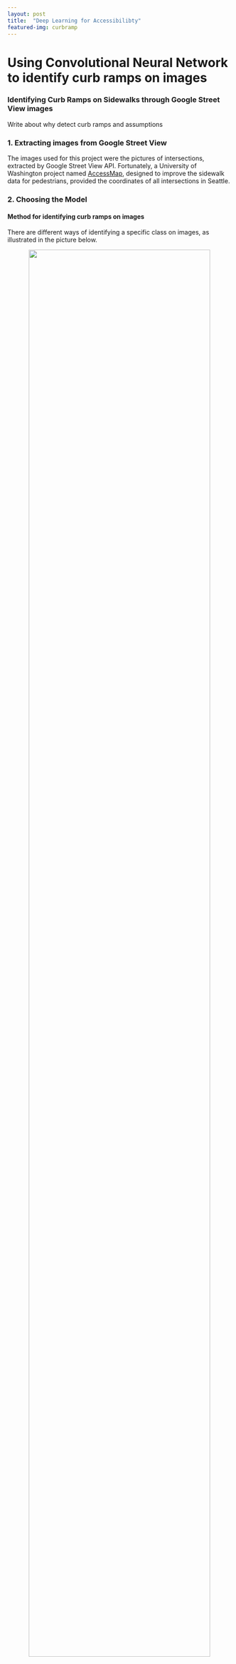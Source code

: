 ```yaml
---
layout: post
title:  "Deep Learning for Accessibilibty"
featured-img: curbramp
---
```


# Using Convolutional Neural Network to identify curb ramps on images


### Identifying Curb Ramps on Sidewalks through Google Street View images

Write about why detect curb ramps and assumptions
  
### 1. Extracting images from Google Street View

The images used for this project were the pictures of intersections, extracted by Google Street View API. Fortunately, a University of Washington project named [AccessMap](https://accessmap.io), designed to improve the sidewalk data for pedestrians, provided the coordinates of all intersections in Seattle.

### 2. Choosing the Model

#### Method for identifying curb ramps on images

There are different ways of identifying a  specific class on images, as illustrated in the picture below.

<p align="center"> <img src="/assets/images/image_detection.jpg" width="90%"></p>
<p align="center"><font size="1">Source: <a href="https://research.fb.com/learning-to-segment/">Facebook Research</a></font></p> 

For this project I chose the object detection method. First, because since I'm training images with custom classes, it requires drawing simple bounding boxes around the ramps, instead of polygons as in segmentation. And I believe it would be a tricky task to use the classification method on a new category. 

Second, as a path to my quest, the Tensorflow Object Detection API - realeased by Google in 2017 - facilitates the task.

#### Tensorflow Object Detection API:

The Object Detection API has been trained on Microsoft COCO dataset (a dataset of about 300,000 images of 90 commonly found objects) with different trainable detection models. The API does the fine-tuning on a pre-trained object detection model with a custom data set and new classes, removing the last 90 neuron classification layer of the network and replacing it with a new layer that outputs 2 categories ("yellow curb ramp" and "gray curb ramp"). It also includes image augmentation, such as flipping and saturation.

#### Transfer Learning Architecture

With neural networks, it is possible to use a process called [transfer learning](https://www.tensorflow.org/tutorials/image_retraining) to shorten the amount of time needed to train the entire model. This means we can take an existing model and retrain its final layer(s) to detect hands for us. Tensorflow does offer a few models (in the tensorflow [model zoo](https://github.com/tensorflow/models/blob/master/research/object_detection/g3doc/detection_model_zoo.md#coco-trained-models-coco-models)).

There's a speed/accuracy trade-off when choosing the object detection model, as despicted in the image below:

<p align="center"> <img src="/assets/images/models_trade-off.jpg" width="65%"></p>
<p align="center"><font size="1">Source: <a href="https://arxiv.org/pdf/1611.10012.pdf">Speed/accuracy trade-offs for modern convolutional object detectors</a></font></p>
  
The sweet spot is the “elbow” part of the mAP (Mean Average Precision) vs GPU time graph. Based on that, I chose to use [Faster R-CNN](https://arxiv.org/pdf/1506.01497.pdf) object detection model, with [RestNet](https://arxiv.org/abs/1512.03385) feature extractor, trained on [COCO](http://cocodataset.org) dataset.

### 3. Preparing the Data

#### Label the images

First, I filtered the streets' intersections images that were classified by [AccessMap](https://accessmap.io) as having curb ramps. Afterwards, I draw retangles around yellow (with tactile warning) and grey curb ramps (without tactile warning) in 1000 images using [VOTT](https://github.com/Microsoft/VoTT/releases). I found this labelling tool more user-friendly than Rectlabel.

#### Convert data to TFRecord format

Tensorflow Object Detection API uses the TFRecord file format, so at the end we need to convert our dataset to this file format. I generated a tfrecord using a code adapted from this [raccoon detector](https://github.com/datitran/raccoon_dataset/blob/master/generate_tfrecord.py) .


### 4. Training the Model

Once I decided the architecture, the first step for training, was to download the Faster-RCNN_RestNet model.

```
wget http://download.tensorflow.org/models/object_detection/faster_rcnn_resnet50_coco_2018_01_28.tar.gz
tar xvzf faster_rcnn_resnet50_coco_2018_01_28.tar.gz
```
For installing the Object Detection API, you need to run the following code on the root directory:

```
git clone https://github.com/tensorflow/models.git
cd models/research/
protoc object_detection/protos/*.proto --python_out=.
export PYTHONPATH=$PYTHONPATH:`pwd`:`pwd`/slim
cd ..
cd ..
```
Finally, I could train the model, using the command:

 ```
 python3 models/research/object_detection/train.py \
 --logtostderr \
 --train_dir=${PATH_TO_TRAIN_DIR} \
 --pipeline_config_path=${PATH_TO_YOUR_PIPELINE_CONFIG}
 ```

I used tensorflow-gpu 1.5 on a Win10 machine with a NVIDIA GeForce GTX 970 4GB, following the installation steps described on the [Tensorflow website](https://www.tensorflow.org/install/install_windows). By using a GPU, the training was 10+ times faster than using tensorflow without GPU support on a MacBook.

Once training was complete it was time to test the model. The following command export the inference graph based on the best checkpoint:

```
python3 models/research/object_detection/export_inference_graph.py \
    --input_type image_tensor \
    --pipeline_config_path ${PIPELINE_CONFIG_PATH} \
    --trained_checkpoint_prefix ${TRAIN_PATH} \
    --output_directory object_detection_graph
```

### 5. Results!

I tested a few pictures to check if it identifies the curb ramps. I was very happy with the results so far. The results using Faster R-CNN RestNet  were significantly more accurate than in my previous attempt of using SSD MobileNet. You can check some predictions below.

<p align="center"> <img src="/assets/images/correctly_detected.jpg" width="100%"></p>


However, it still needs to be improved. As you can see, some ramps are not being detected, or in some cases, the models detects random things as ramps.

<p align="center"> <img src="/assets/images/wrongly_detected.jpg" width="100%"></p>

### 6. Next Steps

* Learn how to get the precision and recall
* Learn how to improve image augmentation
* Train more images
* Extract results
